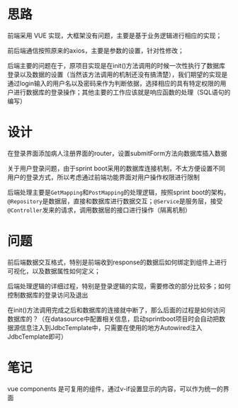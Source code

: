 # 思路

前端采用 VUE 实现，大框架没有问题，主要是基于业务逻辑进行相应的实现；

前后端通信按照原来的axios，主要是参数的设置，针对性修改；

后端主要的问题在于，原项目实现是在init()方法调用的时候一次性执行了数据库登录以及数据的设置（当然该方法调用的机制还没有搞清楚），我们期望的实现是通过login输入的用户名以及密码来作为判断依据，选择相应的具有特定权限的用户进行数据库的登录操作；其他主要的工作应该就是响应函数的处理（SQL语句的编写）

# 设计

在登录界面添加病人注册界面的router，设置submitForm方法向数据库插入数据

关于用户登录问题，由于sprint boot采用的数据库连接机制，不太方便设置不同用户的登录方式，所以考虑通过前端功能界面对用户操作权限进行限制

后端处理主要是`GetMapping`和`PostMapping`的处理逻辑，按照sprint boot的架构，`@Repository`是数据层，直接和数据库进行数据交互；`@Service`是服务层，接受`@Controller`发来的请求，调用数据层的接口进行操作（隔离机制）

# 问题

前后端数据交互格式，特别是前端收到response的数据后如何绑定到组件上进行可视化，以及数据属性如何定义；

后端处理逻辑的详细过程，特别是登录逻辑的实现，需要修改的部分比较多；如何控制数据库的登录访问及退出

在init()方法调用完成之后和数据库的连接就中断了，那么后面的过程是如何访问数据库的？（在datasource中配置相关信息，启动sprintboot项目时会自动把数据源信息注入到JdbcTemplate中，只需要在使用的地方Autowired注入JdbcTemplate即可）	

# 笔记

vue components 是可复用的组件，通过v-if设置显示的内容，可以作为统一的界面